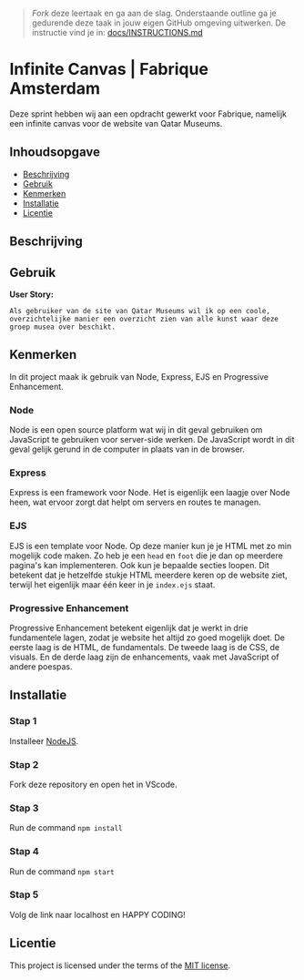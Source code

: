 > _Fork_ deze leertaak en ga aan de slag. Onderstaande outline ga je gedurende deze taak in jouw eigen GitHub omgeving uitwerken. De instructie vind je in: [docs/INSTRUCTIONS.md](docs/INSTRUCTIONS.md)

# Infinite Canvas | Fabrique Amsterdam
<!-- Geef je project een titel en schrijf in één zin wat het is -->
Deze sprint hebben wij aan een opdracht gewerkt voor Fabrique, namelijk een infinite canvas voor de website van Qatar Museums.

## Inhoudsopgave

  * [Beschrijving](#beschrijving)
  * [Gebruik](#gebruik)
  * [Kenmerken](#kenmerken)
  * [Installatie](#installatie)
  * [Licentie](#licentie)

## Beschrijving
<!-- Bij Beschrijving staat kort beschreven wat voor project het is en wat je hebt gemaakt -->
<!-- Voeg een mooie poster visual toe 📸 -->
<!-- Voeg een link toe naar Github Pages 🌐-->

## Gebruik
<!-- Bij Gebruik staat de user story, hoe het werkt en wat je er mee kan. -->

**User Story:** <br>
```
Als gebruiker van de site van Qatar Museums wil ik op een coole, overzichtelijke manier een overzicht zien van alle kunst waar deze groep musea over beschikt.
```

## Kenmerken
<!-- Bij Kenmerken staat welke technieken zijn gebruikt en hoe. Wat is de HTML structuur? Wat zijn de belangrijkste dingen in CSS? Wat is er met JS gedaan en hoe? Misschien heb je iets met NodeJS gedaan, of heb je een framwork of library gebruikt? -->

In dit project maak ik gebruik van Node, Express, EJS en Progressive Enhancement.

### Node
Node is een open source platform wat wij in dit geval gebruiken om JavaScript te gebruiken voor server-side werken. De JavaScript wordt in dit geval gelijk gerund in de computer in plaats van in de browser.

### Express
Express is een framework voor Node. Het is eigenlijk een laagje over Node heen, wat ervoor zorgt dat helpt om servers en routes te managen.

### EJS
EJS is een template voor Node. Op deze manier kun je je HTML met zo min mogelijk code maken. Zo heb je een ```head``` en ```foot``` die je dan op meerdere pagina's kan implementeren. Ook kun je bepaalde secties loopen. Dit betekent dat je hetzelfde stukje HTML meerdere keren op de website ziet, terwijl het eigenlijk maar één keer in je ```index.ejs``` staat.

### Progressive Enhancement
Progressive Enhancement betekent eigenlijk dat je werkt in drie fundamentele lagen, zodat je website het altijd zo goed mogelijk doet. De eerste laag is de HTML, de fundamentals. De tweede laag is de CSS, de visuals. En de derde laag zijn de enhancements, vaak met JavaScript of andere poespas.

## Installatie
<!-- Bij Instalatie staat hoe een andere developer aan jouw repo kan werken -->

### Stap 1
Installeer [NodeJS](https://nodejs.org/en).

### Stap 2
Fork deze repository en open het in VScode.

### Stap 3
Run de command ```npm install```

### Stap 4
Run de command ```npm start```

### Stap 5
Volg de link naar localhost en HAPPY CODING!

## Licentie

This project is licensed under the terms of the [MIT license](./LICENSE).
